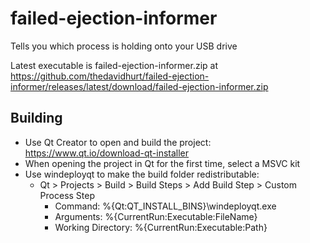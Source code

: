 # failed-ejection-informer

Tells you which process is holding onto your USB drive

Latest executable is failed-ejection-informer.zip at https://github.com/thedavidhurt/failed-ejection-informer/releases/latest/download/failed-ejection-informer.zip

## Building
*  Use Qt Creator to open and build the project: https://www.qt.io/download-qt-installer
*  When opening the project in Qt for the first time, select a MSVC kit
*  Use windeployqt to make the build folder redistributable:
    *  Qt > Projects > Build > Build Steps > Add Build Step > Custom Process Step
        *  Command: %{Qt:QT_INSTALL_BINS}\windeployqt.exe
        *  Arguments: %{CurrentRun:Executable:FileName}
        *  Working Directory: %{CurrentRun:Executable:Path}
